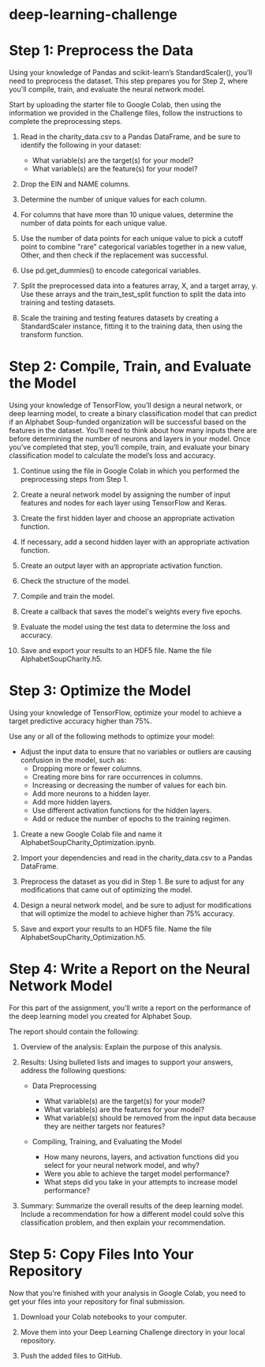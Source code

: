 # deep-learning-challenge

# Step 1: Preprocess the Data

Using your knowledge of Pandas and scikit-learn’s StandardScaler(), you’ll need to preprocess the dataset. This step prepares you for Step 2, where you'll compile, train, and evaluate the neural network model.

Start by uploading the starter file to Google Colab, then using the information we provided in the Challenge files, follow the instructions to complete the preprocessing steps.

  1. Read in the charity_data.csv to a Pandas DataFrame, and be sure to identify the following in your dataset:
       - What variable(s) are the target(s) for your model?
       - What variable(s) are the feature(s) for your model?
  2. Drop the EIN and NAME columns.

  3. Determine the number of unique values for each column.
  4. For columns that have more than 10 unique values, determine the number of data points for each unique value.
  5. Use the number of data points for each unique value to pick a cutoff point to combine "rare" categorical variables together in a new value, Other, and then check if the replacement was successful.

  6. Use pd.get_dummies() to encode categorical variables.
  7. Split the preprocessed data into a features array, X, and a target array, y. Use these arrays and the train_test_split function to split the data into training and testing datasets.

  8. Scale the training and testing features datasets by creating a StandardScaler instance, fitting it to the training data, then using the transform function.

# Step 2: Compile, Train, and Evaluate the Model

Using your knowledge of TensorFlow, you’ll design a neural network, or deep learning model, to create a binary classification model that can predict if an Alphabet Soup-funded organization will be successful based on the features in the dataset. You’ll need to think about how many inputs there are before determining the number of neurons and layers in your model. Once you’ve completed that step, you’ll compile, train, and evaluate your binary classification model to calculate the model’s loss and accuracy.

  1. Continue using the file in Google Colab in which you performed the preprocessing steps from Step 1.

  2. Create a neural network model by assigning the number of input features and nodes for each layer using TensorFlow and Keras.
  3. Create the first hidden layer and choose an appropriate activation function.
  4. If necessary, add a second hidden layer with an appropriate activation function.

  5. Create an output layer with an appropriate activation function.
  6. Check the structure of the model.

  7. Compile and train the model.

  8. Create a callback that saves the model's weights every five epochs.

  9. Evaluate the model using the test data to determine the loss and accuracy.

  10. Save and export your results to an HDF5 file. Name the file AlphabetSoupCharity.h5.

# Step 3: Optimize the Model

Using your knowledge of TensorFlow, optimize your model to achieve a target predictive accuracy higher than 75%.

Use any or all of the following methods to optimize your model:

  - Adjust the input data to ensure that no variables or outliers are causing confusion in the model, such as:
      - Dropping more or fewer columns.
      - Creating more bins for rare occurrences in columns.
      - Increasing or decreasing the number of values for each bin.
      - Add more neurons to a hidden layer.
      - Add more hidden layers.
      - Use different activation functions for the hidden layers.
      - Add or reduce the number of epochs to the training regimen.
  1. Create a new Google Colab file and name it AlphabetSoupCharity_Optimization.ipynb.

  2. Import your dependencies and read in the charity_data.csv to a Pandas DataFrame.

  3. Preprocess the dataset as you did in Step 1. Be sure to adjust for any modifications that came out of optimizing the model.

  4. Design a neural network model, and be sure to adjust for modifications that will optimize the model to achieve higher than 75% accuracy.

  5. Save and export your results to an HDF5 file. Name the file AlphabetSoupCharity_Optimization.h5.

# Step 4: Write a Report on the Neural Network Model

For this part of the assignment, you’ll write a report on the performance of the deep learning model you created for Alphabet Soup.

The report should contain the following:
  1. Overview of the analysis: Explain the purpose of this analysis.

  2. Results: Using bulleted lists and images to support your answers, address the following questions:
     - Data Preprocessing
         - What variable(s) are the target(s) for your model?
         - What variable(s) are the features for your model?
         - What variable(s) should be removed from the input data because they are neither targets nor features?

     - Compiling, Training, and Evaluating the Model
         - How many neurons, layers, and activation functions did you select for your neural network model, and why?
         - Were you able to achieve the target model performance?
         - What steps did you take in your attempts to increase model performance?
           
  3. Summary: Summarize the overall results of the deep learning model. Include a recommendation for how a different model could solve this classification problem, and then explain your recommendation.

# Step 5: Copy Files Into Your Repository

Now that you're finished with your analysis in Google Colab, you need to get your files into your repository for final submission.

  1. Download your Colab notebooks to your computer.

  2. Move them into your Deep Learning Challenge directory in your local repository.

  3. Push the added files to GitHub.

